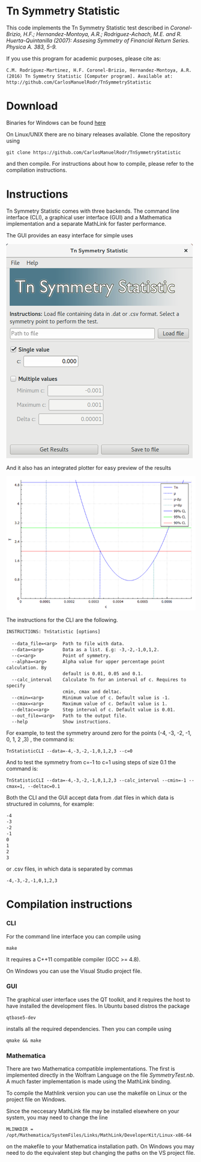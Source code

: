 # Tn Symmetry Statistic

This code implements the Tn Symmetry Statistic test described in *Coronel-Brizio, H.F.; Hernandez-Montoya, A.R.; Rodriguez-Achach, M.E. and R. Huerta-Quintanilla
(2007): Assesing Symmetry of Financial Return Series. Physica A. 383, 5-9.*

If you use this program for academic purposes, please cite as:

	C.M. Rodriguez-Martinez, H.F. Coronel-Brizio, Hernandez-Montoya, A.R. (2016) Tn Symmetry Statistic [Computer program]. Available at: http://github.com/CarlosManuelRodr/TnSymmetryStatistic

# Download
Binaries for Windows can be found [here](https://github.com/CarlosManuelRodr/TnSymmetryStatistic/releases/tag/1.0)

On Linux/UNIX there are no binary releases available. Clone the repository using

	git clone https://github.com/CarlosManuelRodr/TnSymmetryStatistic

and then compile. For instructions about how to compile, please refer to the compilation instructions.


# Instructions
Tn Symmetry Statistic comes with three backends. The command line interface (CLI), a graphical user interface (GUI) and a Mathematica implementation and a separate MathLink for faster performance.

The GUI provides an easy interface for simple uses

![GUI Screenshot](https://raw.githubusercontent.com/CarlosManuelRodr/TnSymmetryStatistic/master/images/Tn.png)

And it also has an integrated plotter for easy preview of the results

![Plotter Screenshot](https://raw.githubusercontent.com/CarlosManuelRodr/TnSymmetryStatistic/master/images/result.png)

The instructions for the CLI are the following.

	INSTRUCTIONS: TnStatistic [options]
	
	  --data_file=<arg>  Path to file with data.
	  --data=<arg>       Data as a list. E.g: -3,-2,-1,0,1,2.
	  --c=<arg>          Point of symmetry.
	  --alpha=<arg>      Alpha value for upper percentage point calculation. By
	                     default is 0.01, 0.05 and 0.1.
	  --calc_interval    Calculate Tn for an interval of c. Requires to specify
	                     cmin, cmax and deltac.
	  --cmin=<arg>       Minimum value of c. Default value is -1.
	  --cmax=<arg>       Maximum value of c. Default value is 1.
	  --deltac=<arg>     Step interval of c. Default value is 0.01.
	  --out_file=<arg>   Path to the output file.
	  --help             Show instructions.

For example, to test the symmetry around zero for the points (-4, -3, -2, -1, 0, 1, 2 ,3) , the command is:

	TnStatisticCLI --data=-4,-3,-2,-1,0,1,2,3 --c=0

And to test the symmetry from c=-1 to c=1 using steps of size 0.1 the command is:

	TnStatisticCLI --data=-4,-3,-2,-1,0,1,2,3 --calc_interval --cmin=-1 --cmax=1, --deltac=0.1




Both the CLI and the GUI accept data from .dat files in which data is structured in columns, for example:

	-4
	-3
	-2
	-1
	0
	1
	2
	3

or .csv files, in which data is separated by commas

	-4,-3,-2,-1,0,1,2,3 



# Compilation instructions

### CLI
For the command line interface you can compile using

```
make
```

It requires a C++11 compatible compiler (GCC >= 4.8).

On Windows you can use the Visual Studio project file.

### GUI
The graphical user interface uses the QT toolkit, and it requires the host to have installed the development files.  In Ubuntu based distros the package 

	qtbase5-dev

installs all the required dependencies. Then you can compile using

	qmake && make

### Mathematica
There are two Mathematica compatible implementations. The first is implemented directly in the Wolfram Language on the file *SymmetryTest.nb*. A much faster implementation is made using the MathLink binding.

To compile the Mathlink version you can use the makefile on Linux or the project file on Windows.

Since the neccesary MathLink file may be installed elsewhere on your system, you may need to change the line

```
MLINKDIR = /opt/Mathematica/SystemFiles/Links/MathLink/DeveloperKit/Linux-x86-64
```

on the makefile to your Mathematica installation path. On Windows you may need to do the equivalent step but changing the paths on the VS project file.
